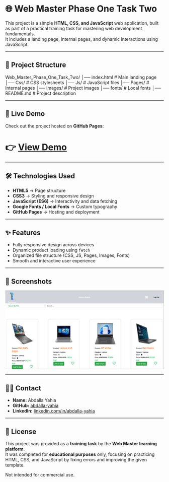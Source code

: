 
# 🌐 Web Master Phase One Task Two  

This project is a simple **HTML, CSS, and JavaScript** web application, built as part of a practical training task for mastering web development fundamentals.  
It includes a landing page, internal pages, and dynamic interactions using JavaScript.  

---

## 📂 Project Structure

Web_Master_Phase_One_Task_Two/
│── index.html # Main landing page
│── Css/ # CSS stylesheets
│── Js/ # JavaScript files
│── Pages/ # Internal pages
│── images/ # Project images
│── fonts/ # Local fonts
│── README.md # Project description


---

## 🚀 Live Demo
Check out the project hosted on **GitHub Pages**:  
# 👉 [View Demo](https://abdalla-yahia.github.io/Web_Master_Phase_One_Task_Two/)

---

## 🛠️ Technologies Used
- **HTML5** → Page structure  
- **CSS3** → Styling and responsive design  
- **JavaScript (ES6)** → Interactivity and data fetching  
- **Google Fonts / Local Fonts** → Custom typography  
- **GitHub Pages** → Hosting and deployment  

---

## ✨ Features
- Fully responsive design across devices  
- Dynamic product loading using `fetch`  
- Organized file structure (CSS, JS, Pages, Images, Fonts)  
- Smooth and interactive user experience  

---

## 📸 Screenshots
![Project Screenshot](./images/Web_Master_Task_Two_Screen.png)

---
## 👨‍💻 Contact
- **Name:** Abdalla Yahia  
- **GitHub:** [abdalla-yahia](https://github.com/abdalla-yahia)  
- **LinkedIn:** [linkedin.com/in/abdalla-yahia](https://linkedin.com/in/abdalla-yahia)  

---

## 📜 License
This project was provided as a **training task** by the **Web Master learning platform**.  
It was completed for **educational purposes** only, focusing on practicing HTML, CSS, and JavaScript by fixing errors and improving the given template.  

Not intended for commercial use.

